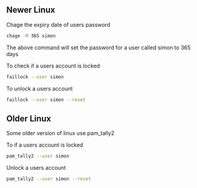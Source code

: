 ## Newer Linux
Chage the expiry date of users password
```bash
chage -M 365 simon
```
The above command will set the password for a user called simon to 365 days

To check if a users account is locked
```bash
faillock --user simon
```

To unlock a users account
```bash
faillock --user simon --reset
```

## Older Linux
Some older version of linux use pam_tally2

To if a users account is locked 
```bash
pam_tally2 --user simon
```

Unlock a users account
```bash
pam_tally2 --user simon --reset
```
